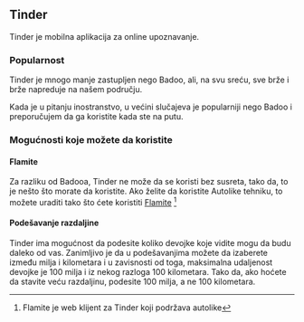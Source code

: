 ## Tinder

Tinder je mobilna aplikacija za online upoznavanje. 

### Popularnost

Tinder je mnogo manje zastupljen nego Badoo, ali, na svu sreću, sve brže i brže napreduje na našem području. 

Kada je u pitanju inostranstvo, u većini slučajeva je popularniji nego Badoo i preporučujem da ga koristite kada ste na putu. 

### Mogućnosti koje možete da koristite

#### Flamite

Za razliku od Badooa, Tinder ne može da se koristi bez susreta, tako da, to je nešto što morate da koristite. Ako želite da koristite Autolike tehniku, to možete uraditi tako što ćete koristiti [Flamite](https://flamite.com/) [^1]

#### Podešavanje razdaljine

Tinder ima mogućnost da podesite koliko devojke koje vidite mogu da budu daleko od vas. Zanimljivo je da u podešavanjima možete da izaberete između milja i kilometara i u zavisnosti od toga, maksimalna udaljenost devojke je 100 milja i iz nekog razloga 100 kilometara. Tako da, ako hoćete da stavite veću razdaljinu, podesite 100 milja, a ne 100 kilometara. 

[^1]: Flamite je web klijent za Tinder koji podržava autolike

